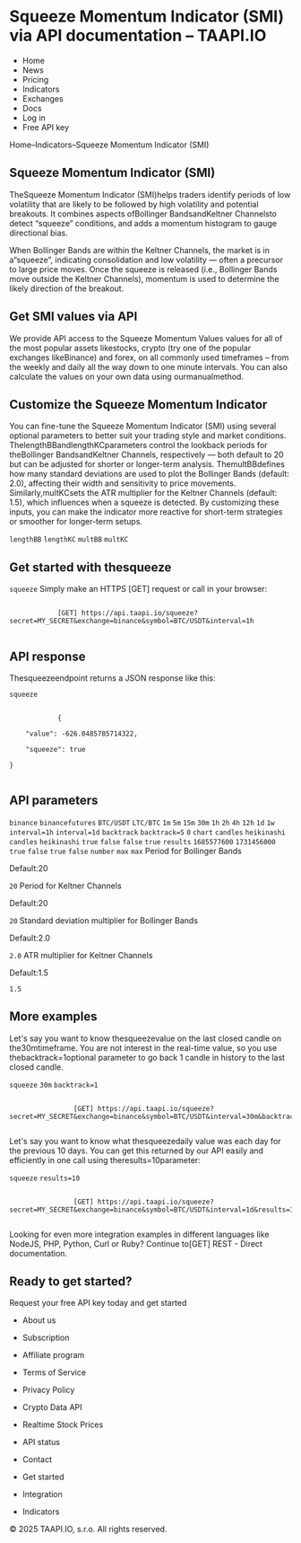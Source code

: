 # Squeeze Momentum Indicator (SMI) via API documentation – TAAPI.IO

- Home
- News
- Pricing
- Indicators
- Exchanges
- Docs
- Log in
- Free API key

Home–Indicators–Squeeze Momentum Indicator (SMI)


## Squeeze Momentum Indicator (SMI)
TheSqueeze Momentum Indicator (SMI)helps traders identify periods of low volatility that are likely to be followed by high volatility and potential breakouts. It combines aspects ofBollinger BandsandKeltner Channelsto detect “squeeze” conditions, and adds a momentum histogram to gauge directional bias.

When Bollinger Bands are within the Keltner Channels, the market is in a“squeeze”, indicating consolidation and low volatility — often a precursor to large price moves. Once the squeeze is released (i.e., Bollinger Bands move outside the Keltner Channels), momentum is used to determine the likely direction of the breakout.


## Get SMI values via API
We provide API access to the Squeeze Momentum Values values for all of the most popular assets likestocks, crypto (try one of the popular exchanges likeBinance) and forex, on all commonly used timeframes – from the weekly and daily all the way down to one minute intervals. You can also calculate the values on your own data using ourmanualmethod.


## Customize the Squeeze Momentum Indicator
You can fine-tune the Squeeze Momentum Indicator (SMI) using several optional parameters to better suit your trading style and market conditions. ThelengthBBandlengthKCparameters control the lookback periods for theBollinger BandsandKeltner Channels, respectively — both default to 20 but can be adjusted for shorter or longer-term analysis. ThemultBBdefines how many standard deviations are used to plot the Bollinger Bands (default: 2.0), affecting their width and sensitivity to price movements. Similarly,multKCsets the ATR multiplier for the Keltner Channels (default: 1.5), which influences when a squeeze is detected. By customizing these inputs, you can make the indicator more reactive for short-term strategies or smoother for longer-term setups.

`lengthBB` `lengthKC` `multBB` `multKC` 
## Get started with thesqueeze
`squeeze` Simply make an HTTPS [GET] request or call in your browser:


```

			[GET] https://api.taapi.io/squeeze?secret=MY_SECRET&exchange=binance&symbol=BTC/USDT&interval=1h
		
```

## API response
Thesqueezeendpoint returns a JSON response like this:

`squeeze` 
```

			{
	"value": -626.0485785714322,
	"squeeze": true
}
		
```

## API parameters
`binance` `binancefutures` `BTC/USDT` `LTC/BTC` `1m` `5m` `15m` `30m` `1h` `2h` `4h` `12h` `1d` `1w` `interval=1h` `interval=1d` `backtrack` `backtrack=5` `0` `chart` `candles` `heikinashi` `candles` `heikinashi` `true` `false` `false` `true` `results` `1685577600` `1731456000` `true` `false` `true` `false` `number` `max` `max` Period for Bollinger Bands

Default:20

`20` Period for Keltner Channels

Default:20

`20` Standard deviation multiplier for Bollinger Bands

Default:2.0

`2.0` ATR multiplier for Keltner Channels

Default:1.5

`1.5` 
## More examples
Let's say you want to know thesqueezevalue on the last closed candle on the30mtimeframe. You are not interest in the real-time value, so you use thebacktrack=1optional parameter to go back 1 candle in history to the last closed candle.

`squeeze` `30m` `backtrack=1` 
```

				[GET] https://api.taapi.io/squeeze?secret=MY_SECRET&exchange=binance&symbol=BTC/USDT&interval=30m&backtrack=1
			
```
Let's say you want to know what thesqueezedaily value was each day for the previous 10 days. You can get this returned by our API easily and efficiently in one call using theresults=10parameter:

`squeeze` `results=10` 
```

				[GET] https://api.taapi.io/squeeze?secret=MY_SECRET&exchange=binance&symbol=BTC/USDT&interval=1d&results=10
			
```
Looking for even more integration examples in different languages like NodeJS, PHP, Python, Curl or Ruby? Continue to[GET] REST - Direct documentation.


## Ready to get started?
Request your free API key today and get started

- About us
- Subscription
- Affiliate program
- Terms of Service
- Privacy Policy
- Crypto Data API
- Realtime Stock Prices
- API status
- Contact

- Get started
- Integration
- Indicators

© 2025 TAAPI.IO, s.r.o. All rights reserved.


